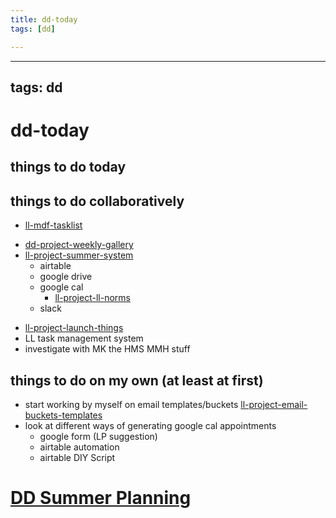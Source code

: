 ```yaml
---
title: dd-today
tags: [dd]

---
```


---
tags: dd
---

# dd-today

## things to do today


## things to do collaboratively
* [ll-mdf-tasklist](/K0GEYCJsSJ2MQfeKUo9wUQ)
- [dd-project-weekly-gallery](/xl0GCcu8QBS38DQKSguTEQ)
- [ll-project-summer-system](https://hackmd.io/L1bJvNwkQkKlsN567JinsQ?view)
    * airtable
    * google drive
    * google cal
        * [ll-project-ll-norms](https://hackmd.io/bTQn-2m1RAq1C7g7vT-a8Q?view)
    * slack
* [ll-project-launch-things](https://hackmd.io/L19Oqrg-SuK5JqjjK7WRzQ?view)
* LL task management system
* investigate with MK the HMS MMH stuff

## things to do on my own (at least at first)
* start working by myself on email templates/buckets [ll-project-email-buckets-templates](/iZTePutxRi2gWhxNXh6nXQ)
* look at different ways of generating google cal appointments
    * google form (LP suggestion)
    * airtable automation
    * airtable DIY Script

# [DD Summer Planning](https://hackmd.io/oFRUgKdfRwOqvngqo7WtXg?view)



